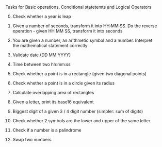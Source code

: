 Tasks for Basic operations, Conditional statetemts and Logical Operators

0. Check whether a year is leap

1. Given a number of seconds, transform it into HH:MM:SS. Do the reverse operation - given HH MM SS, transform it into seconds

2. You are given a number, an arithmetic symbol and a number. Interpret the mathematical statement correctly

3. Validate date (DD MM YYYY)

4. Time between two hh:mm:ss

5. Check whether a point is in a rectangle (given two diagonal points) 

6. Check whether a point is in a circle given its radius 

7. Calculate overlapping area of rectangles 

8. Given a letter, print its base16 equivalent

9. Biggest digit of a given 3 / 4 digit number (simpler: sum of digits) 

10. Check whether 2 symbols are the lower and upper of the same letter

11. Check if a number is a palindrome

12. Swap two numbers

